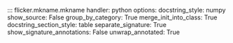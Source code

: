 ::: flicker.mkname.mkname
    handler: python
    options:
        docstring_style: numpy
        show_source: False
        group_by_category: True
        merge_init_into_class: True
        docstring_section_style: table
        separate_signature: True
        show_signature_annotations: False
        unwrap_annotated: True
